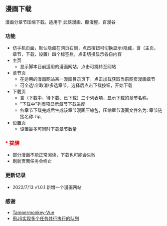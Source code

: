 ## 漫画下载
漫画分章节压缩下载。适用于 武侠漫画、酷漫屋、百漫谷

### 功能
- 仿手机页面，默认隐藏在网页右侧，点击按钮可切换显示/隐藏，含（主页，章节，下载，设置）四个标签栏，点击切换显示各自内容
- 主页
  - 显示脚本目前适用的漫画网站，点击可跳转至网站
- 章节页
  - 在适用的漫画网站某一漫画目录页下，点击加载获取当前网页漫画章节
  - 可全选\全取消\多选章节，选择后点击下载按钮，开始下载
- 下载页
  - 含（下载中、待下载、已下载）三个列表项，显示下载的章节名称。
  - "下载中"列表项显示章节下载进度
  - 各章节下载完成后生成该章节漫画压缩包，压缩章节漫画文件名为: 章节链接名称.zip,
- 设置页
  - 设置最多可同时下载章节数量


### <font color="#dd0000">* 提醒</font>
  - 部分漫画不能正常阅读，下载也可能会失败
  - 刷新页面任务会终止


### 更新记录
  - 2022/7/13   v1.0.1       新增一个漫画网站

  
### 感谢
  - [Tampermonkey-Vue](https://github.com/huangxubo23/tampermonkey-vue)
  - [用JS实现多个任务并行执行的队列](https://juejin.cn/post/6844903961728647181)




